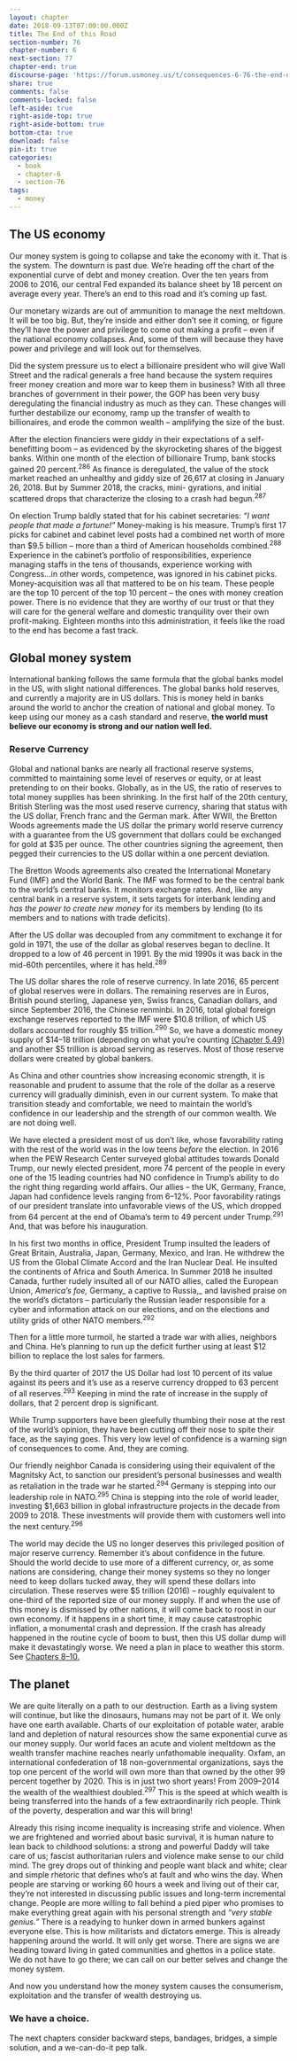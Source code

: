 ```yaml
---
layout: chapter
date: 2018-09-13T07:00:00.000Z
title: The End of this Road
section-number: 76
chapter-number: 6
next-section: 77
chapter-end: true
discourse-page: 'https://forum.usmoney.us/t/consequences-6-76-the-end-of-the-road/'
share: true
comments: false
comments-locked: false
left-aside: true
right-aside-top: true
right-aside-bottom: true
bottom-cta: true
download: false
pin-it: true
categories:
  - book
  - chapter-6
  - section-76
tags:
  - money
---
```

## The US economy

Our money system is going to collapse and take the economy with
it. That is the system. The downturn is past due. We’re heading off
the chart of the exponential curve of debt and money creation. Over
the ten years from 2006 to 2016, our central Fed expanded its balance
sheet by 18 percent on average every year. There’s an end to this road
and it’s coming up fast.

Our monetary wizards are out of ammunition to manage the next
meltdown. It will be too big. But, they’re inside and either don’t see
it coming, or figure they’ll have the power and privilege to come out
making a profit – even if the national economy collapses. And, some
of them will because they have power and privilege and will look out
for themselves.

Did the system pressure us to elect a billionaire president who will
give Wall Street and the radical generals a free hand because the
system requires freer money creation and more war to keep them in
business? With all three branches of government in their power, the
GOP has been very busy deregulating the financial industry as much
as they can. These changes will further destabilize our economy, ramp
up the transfer of wealth to billionaires, and erode the common
wealth – amplifying the size of the bust.

After the election financiers were giddy in their expectations of a self-
benefitting boom – as evidenced by the skyrocketing shares of the
biggest banks. Within one month of the election of billionaire Trump,
bank stocks gained 20 percent.<sup>286</sup> As finance is deregulated, the value
of the stock market reached an unhealthy and giddy size of 26,617 at
closing in January 26, 2018. But by Summer 2018, the cracks, mini-
gyrations, and initial scattered drops that characterize the closing to a
crash had begun.<sup>287</sup>

On election Trump baldly stated that for his cabinet secretaries: _“I
want people that made a fortune!”_ Money-making is his measure. Trump’s first 17 picks for cabinet and cabinet level posts had a
combined net worth of more than $9.5 billion – more than a third
of American households combined.<sup>288</sup> Experience in the cabinet’s
portfolio of responsibilities, experience managing staffs in the tens
of thousands, experience working with Congress...in other words,
competence, was ignored in his cabinet picks. Money-acquisition
was all that mattered to be on his team. These people are the top
10 percent of the top 10 percent – the ones with money creation
power. There is no evidence that they are worthy of our trust or that
they will care for the general welfare and domestic tranquility over
their own profit-making. Eighteen months into this administration, it
feels like the road to the end has become a fast track.

## Global money system

International banking follows the same formula that the global
banks model in the US, with slight national differences. The global
banks hold reserves, and currently a majority are in US dollars. This
is money held in banks around the world to anchor the creation
of national and global money. To keep using our money as a cash
standard and reserve, **the world must believe our economy is strong
and our nation well led.**

### Reserve Currency

Global and national banks are nearly all fractional reserve systems,
committed to maintaining some level of reserves or equity, or at
least pretending to on their books. Globally, as in the US, the ratio
of reserves to total money supplies has been shrinking. In the first
half of the 20th century, British Sterling was the most used reserve
currency, sharing that status with the US dollar, French franc and the
German mark. After WWII, the Bretton Woods agreements made the
US dollar the primary world reserve currency with a guarantee from
the US government that dollars could be exchanged for gold at $35
per ounce. The other countries signing the agreement, then pegged
their currencies to the US dollar within a one percent deviation.

The Bretton Woods agreements also created the International
Monetary Fund (IMF) and the World Bank. The IMF was formed
to be the central bank to the world’s central banks. It monitors
exchange rates. And, like any central bank in a reserve system, it sets
targets for interbank lending and _has the power to create new money_
for its members by lending (to its members and to nations with trade
deficits).

After the US dollar was decoupled from any commitment to
exchange it for gold in 1971, the use of the dollar as global reserves
began to decline. It dropped to a low of 46 percent in 1991. By
the mid 1990s it was back in the mid-60th percentiles, where it
has held.<sup>289</sup>

The US dollar shares the role of reserve currency. In late 2016,
65 percent of global reserves were in dollars. The remaining reserves
are in Euros, British pound sterling, Japanese yen, Swiss francs,
Canadian dollars, and since September 2016, the Chinese renminbi.
In 2016, total global foreign exchange reserves reported to the IMF
were $10.8 trillion, of which US dollars accounted for roughly $5
trillion.<sup>290</sup> So, we have a domestic money supply of $14–18 trillion
(depending on what you’re counting [(Chapter 5.49)](https://usmoney.us/book/chapter-5/section-49) and another $5
trillion is abroad serving as reserves. Most of those reserve dollars
were created by global bankers.

As China and other countries show increasing economic strength, it
is reasonable and prudent to assume that the role of the dollar as a
reserve currency will gradually diminish, even in our current system.
To make that transition steady and comfortable, we need to maintain
the world’s confidence in our leadership and the strength of our
common wealth. We are not doing well.

We have elected a president most of us don’t like, whose favorability
rating with the rest of the world was in the low teens _before_ the
election. In 2016 when the PEW Research Center surveyed global
attitudes towards Donald Trump, our newly elected president, more
74 percent of the people in every one of the 15 leading countries had
NO confidence in Trump’s ability to do the right thing regarding
world affairs. Our allies – the UK, Germany, France, Japan had
confidence levels ranging from 6–12%. Poor favorability ratings of our president translate into unfavorable views of the US, which dropped
from 64 percent at the end of Obama’s term to 49 percent under
Trump.<sup>291</sup> And, that was before his inauguration.

In his first two months in office, President Trump insulted the
leaders of Great Britain, Australia, Japan, Germany, Mexico, and
Iran. He withdrew the US from the Global Climate Accord and
the Iran Nuclear Deal. He insulted the continents of Africa and
South America. In Summer 2018 he insulted Canada, further rudely
insulted all of our NATO allies, called the European Union, _America’s
foe,_ Germany_ a captive to Russia,_ and lavished praise on the world’s
dictators – particularly the Russian leader responsible for a cyber and
information attack on our elections, and on the elections and utility
grids of other NATO members.<sup>292</sup>

Then for a little more turmoil, he started a trade war with allies,
neighbors and China. He’s planning to run up the deficit further
using at least $12 billion to replace the lost sales for farmers.

By the third quarter of 2017 the US Dollar had lost 10 percent of its
value against its peers and it’s use as a reserve currency dropped to
63 percent of all reserves.<sup>293</sup> Keeping in mind the rate of increase in
the supply of dollars, that 2 percent drop is significant.

While Trump supporters have been gleefully thumbing their nose at
the rest of the world’s opinion, they have been cutting off their nose
to spite their face, as the saying goes. This very low level of confidence
is a warning sign of consequences to come. And, they are coming.

Our friendly neighbor Canada is considering using their equivalent
of the Magnitsky Act, to sanction our president’s personal businesses
and wealth as retaliation in the trade war he started.<sup>294</sup> Germany
is stepping into our leadership role in NATO.<sup>295</sup> China is stepping
into the role of world leader, investing $1,663 billion in global
infrastructure projects in the decade from 2009 to 2018. These
investments will provide them with customers well into the next
century.<sup>296</sup>

The world may decide the US no longer deserves this privileged position of major reserve currency. Remember it’s about confidence
in the future. Should the world decide to use more of a different
currency, or, as some nations are considering, change their money
systems so they no longer need to keep dollars tucked away, they will
spend these dollars into circulation. These reserves were $5 trillion
(2016) – roughly equivalent to one-third of the reported size of our
money supply. If and when the use of this money is dismissed by
other nations, it will come back to roost in our own economy. If
it happens in a short time, it may cause catastrophic inflation, a
monumental crash and depression. If the crash has already happened
in the routine cycle of boom to bust, then this US dollar dump will
make it devastatingly worse. We need a plan in place to weather this
storm. See [Chapters 8–10.](https://usmoney.us/book)

## The planet

We are quite literally on a path to our destruction. Earth as a living
system will continue, but like the dinosaurs, humans may not be part
of it. We only have one earth available. Charts of our exploitation
of potable water, arable land and depletion of natural resources
show the same exponential curve as our money supply. Our world
faces an acute and violent meltdown as the wealth transfer machine
reaches nearly unfathomable inequality. Oxfam, an international
confederation of 18 non-governmental organizations, says the top
one percent of the world will own more than that owned by the
other 99 percent together by 2020. This is in just two short years!
From 2009–2014 the wealth of the wealthiest doubled.<sup>297</sup> This is the
speed at which wealth is being transferred into the hands of a few
extraordinarily rich people. Think of the poverty, desperation and war
this will bring!

Already this rising income inequality is increasing strife and violence.
When we are frightened and worried about basic survival, it is human
nature to lean back to childhood solutions: a strong and powerful
Daddy will take care of us; fascist authoritarian rulers and violence
make sense to our child mind. The grey drops out of thinking and
people want black and white; clear and simple rhetoric that defines
who’s at fault and who wins the day. When people are starving or
working 60 hours a week and living out of their car, they’re not
interested in discussing public issues and long-term incremental
change. People are more willing to fall behind a pied piper who
promises to make everything great again with his personal strength
and _“very stable genius.”_ There is a readying to hunker down in armed
bunkers against everyone else. This is how militarists and dictators
emerge. This is already happening around the world. It will only
get worse. There are signs we are heading toward living in gated
communities and ghettos in a police state. We do not have to go
there; we can call on our better selves and change the money system.

And now you understand how the money system causes the
consumerism, exploitation and the transfer of wealth destroying us.

### We have a choice.

The next chapters consider backward steps, bandages, bridges, a
simple solution, and a we-can-do-it pep talk.
